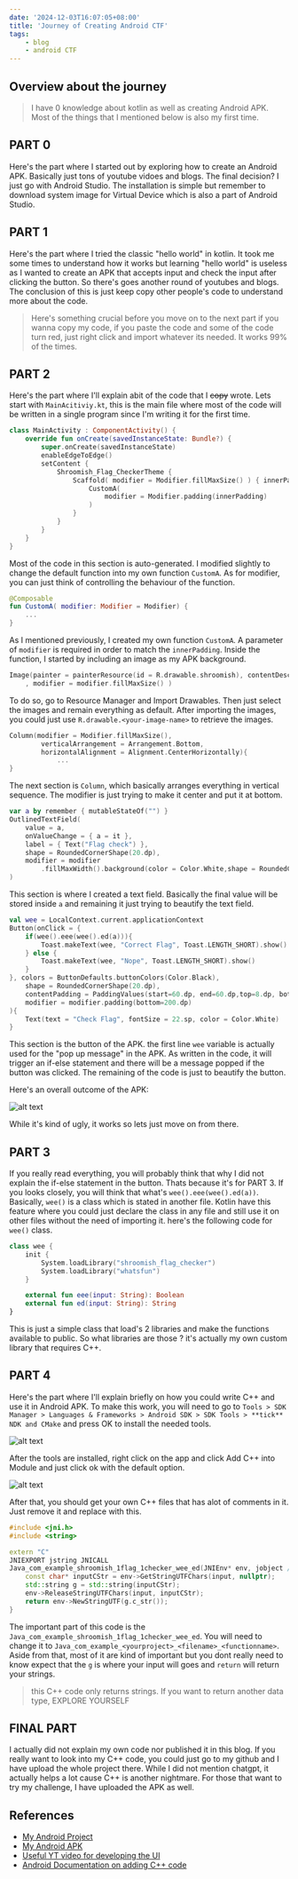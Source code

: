 ```yaml
---
date: '2024-12-03T16:07:05+08:00'
title: 'Journey of Creating Android CTF'
tags:
    - blog
    - android CTF
---
```


## Overview about the journey

> I have 0 knowledge about kotlin as well as creating Android APK. Most of the things that I mentioned below is also my first time.

## PART 0

Here's the part where I started out by exploring how to create an Android APK. Basically just tons of youtube vidoes and blogs. The final decision? I just go with Android Studio. The installation is simple but remember to download system image for Virtual Device which is also a part of Android Studio. 

## PART 1

Here's the part where I tried the classic "hello world" in kotlin. It took me some times to understand how it works but learning "hello world" is useless as I wanted to create an APK that accepts input and check the input after clicking the button. So there's goes another round of youtubes and blogs. The conclusion of this is just keep copy other people's code to understand more about the code.

> Here's something crucial before you move on to the next part if you wanna copy my code, if you paste the code and some of the code turn red, just right click and import whatever its needed. It works 99% of the times. 

## PART 2

Here's the part where I'll explain abit of the code that I ~~copy~~ wrote. Lets start with `MainAcitiviy.kt`, this is the main file where most of the code will be written in a single program since I'm writing it for the first time.

```kotlin 
class MainActivity : ComponentActivity() {
    override fun onCreate(savedInstanceState: Bundle?) {
        super.onCreate(savedInstanceState)
        enableEdgeToEdge()
        setContent {
            Shroomish_Flag_CheckerTheme {
                Scaffold( modifier = Modifier.fillMaxSize() ) { innerPadding ->
                    CustomA(
                        modifier = Modifier.padding(innerPadding)
                    )
                }
            }
        }
    }
}
```

Most of the code in this section is auto-generated. I modified slightly to change the default function into my own function `CustomA`. As for modifier, you can just think of controlling the behaviour of the function.

```kotlin 
@Composable
fun CustomA( modifier: Modifier = Modifier) {
    ...
}
```

As I mentioned previously, I created my own function `CustomA`. A parameter of `modifier` is required in order to match the `innerPadding`. Inside the function, I started by including an image as my APK background.

```kotlin 
Image(painter = painterResource(id = R.drawable.shroomish), contentDescription = null
    , modifier = modifier.fillMaxSize() )
```

To do so, go to Resource Manager and Import Drawables. Then just select the images and remain everything as default. After importing the images, you could just use `R.drawable.<your-image-name>` to retrieve the images.

```kotlin 
Column(modifier = Modifier.fillMaxSize(),
        verticalArrangement = Arrangement.Bottom,
        horizontalAlignment = Alignment.CenterHorizontally){
            ...
}
```

The next section is `Column`, which basically arranges everything in vertical sequence. The modifier is just trying to make it center and put it at bottom.

```kotlin 
var a by remember { mutableStateOf("") }
OutlinedTextField(
    value = a,
    onValueChange = { a = it },
    label = { Text("Flag check") },
    shape = RoundedCornerShape(20.dp),
    modifier = modifier
        .fillMaxWidth().background(color = Color.White,shape = RoundedCornerShape(20.dp))
)
```
This section is where I created a text field. Basically the final value will be stored inside `a` and remaining it just trying to beautify the text field.

```kotlin 
val wee = LocalContext.current.applicationContext
Button(onClick = {
    if(wee().eee(wee().ed(a))){
        Toast.makeText(wee, "Correct Flag", Toast.LENGTH_SHORT).show()
    } else {
        Toast.makeText(wee, "Nope", Toast.LENGTH_SHORT).show()
    }
}, colors = ButtonDefaults.buttonColors(Color.Black),
    shape = RoundedCornerShape(20.dp),
    contentPadding = PaddingValues(start=60.dp, end=60.dp,top=8.dp, bottom=8.dp),
    modifier = modifier.padding(bottom=200.dp)
){
    Text(text = "Check Flag", fontSize = 22.sp, color = Color.White)
}
```

This section is the button of the APK. the first line `wee` variable is actually used for the "pop up message" in the APK. As written in the code, it will trigger an if-else statement and there will be a message popped if the button was clicked. The remaining of the code is just to beautify the button. 

Here's an overall outcome of the APK:

![alt text](img/index.png#center)

While it's kind of ugly, it works so lets just move on from there.

## PART 3

If you really read everything, you will probably think that why I did not explain the if-else statement in the button. Thats because it's for PART 3. If you looks closely, you will think that what's `wee().eee(wee().ed(a))`. Basically, `wee()` is a class which is stated in another file. Kotlin have this feature where you could just declare the class in any file and still use it on other files without the need of importing it. here's the following code for `wee()` class.

```kotlin 
class wee {
    init {
        System.loadLibrary("shroomish_flag_checker")
        System.loadLibrary("whatsfun")
    }

    external fun eee(input: String): Boolean
    external fun ed(input: String): String
}
```

This is just a simple class that load's 2 libraries and make the functions available to public. So what libraries are those ? it's actually my own custom library that requires C++. 

## PART 4

Here's the part where I'll explain briefly on how you could write C++ and use it in Android APK. To make this work, you will need to go to `Tools > SDK Manager > Languages & Frameworks > Android SDK > SDK Tools > **tick** NDK and CMake` and press OK to install the needed tools.

![alt text](img/index-1.png#center)

After the tools are installed, right click on the app and click Add C++ into Module and just click ok with the default option.

![alt text](img/index-2.png#center)

After that, you should get your own C++ files that has alot of comments in it. Just remove it and replace with this.

```C++
#include <jni.h>
#include <string>

extern "C"
JNIEXPORT jstring JNICALL
Java_com_example_shroomish_1flag_1checker_wee_ed(JNIEnv* env, jobject /* this */, jstring input) {
    const char* inputCStr = env->GetStringUTFChars(input, nullptr);
    std::string g = std::string(inputCStr);
    env->ReleaseStringUTFChars(input, inputCStr);
    return env->NewStringUTF(g.c_str());
}
```

The important part of this code is the `Java_com_example_shroomish_1flag_1checker_wee_ed`. You will need to change it to `Java_com_example_<yourproject>_<filename>_<functionname>`. Aside from that, most of it are kind of important but you dont really need to know expect that the `g` is where your input will goes and `return` will return your strings. 

> this C++ code only returns strings. If you want to return another data type, EXPLORE YOURSELF

## FINAL PART

I actually did not explain my own code nor published it in this blog. If you really want to look into my C++ code, you could just go to my github and I have upload the whole project there. While I did not mention chatgpt, it actually helps a lot cause C++ is another nightmare. For those that want to try my challenge, I have uploaded the APK as well. 

## References

- [My Android Project](https://github.com/callmeks/Shroomish_Flag_Checker_App)
- [My Android APK](https://github.com/callmeks/Shroomish_Flag_Checker_App/releases)
- [Useful YT video for developing the UI](https://www.youtube.com/watch?v=T4A1TtF-g5U)
- [Android Documentation on adding C++ code](https://developer.android.com/studio/projects/add-native-code)
